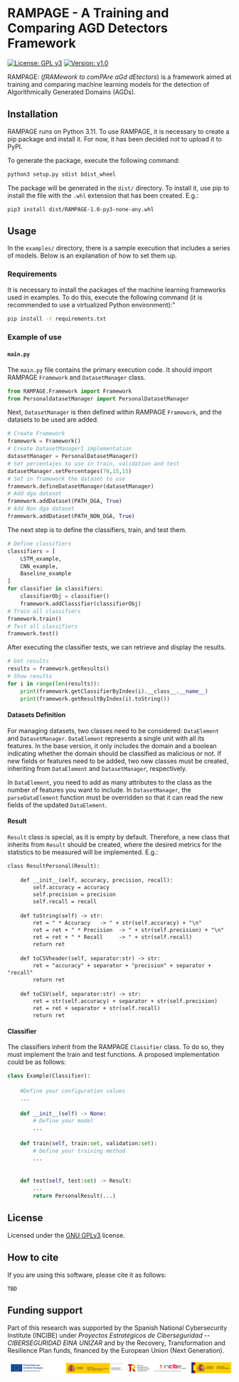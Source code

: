 # RAMPAGE - A Training and Comparing AGD Detectors Framework

[![License: GPL v3](https://img.shields.io/badge/License-GPLv3-blue.svg)](https://www.gnu.org/licenses/gpl-3.0) [![Version: v1.0](https://img.shields.io/badge/Version-v1.0.0-green.svg)]()

RAMPAGE: (*fRAMework to comPAre aGd dEtectors*) is a framework aimed at training and comparing machine learning models for the detection of Algorithmically Generated Domains (AGDs).

## Installation

RAMPAGE runs on Python 3.11. To use RAMPAGE, it is necessary to create a pip package and install it. For now, it has been decided not to upload it to PyPI.

To generate the package, execute the following command:

```bash
python3 setup.py sdist bdist_wheel
```

The package will be generated in the `dist/` directory. To install it, use pip to install the file with the `.whl` extension that has been created. E.g.:

```
pip3 install dist/RAMPAGE-1.0-py3-none-any.whl
```

## Usage

In the `examples/` directory, there is a sample execution that includes a series of models. Below is an explanation of how to set them up.

### Requirements

It is necessary to install the packages of the machine learning frameworks used in examples. To do this, execute the following command (it is recommended to use a virtualized Python environment):"

```bash
pip install -r requirements.txt
```

### Example of use

#### `main.py`

The `main.py` file contains the primary execution code. It should import RAMPAGE `Framework` and `DatasetManager` class.

```python
from RAMPAGE.Framework import Framework
from PersonaldatasetManager import PersonalDatasetManager
```

Next, `DatasetManager` is then defined within RAMPAGE `Framework`, and the datasets to be used are added.

```python
# Create Framework
framework = Framework()
# Create DatasetManager1 implementation
datasetManager = PersonalDatasetManager()
# Set percentajes to use in train, validation and test
datasetManager.setPercentages(70,15,15)
# Set in framework the dataset to use
framework.defineDatasetManager(datasetManager)
# Add dga dataset
framework.addDataset(PATH_DGA, True)
# Add Non dga dataset
framework.addDataset(PATH_NON_DGA, True)
```

The next step is to define the classifiers, train, and test them.

```python
# Define classifiers
classifiers = [
    LSTM_example,
    CNN_example,
    Baseline_example
]
for classifier in classifiers:
    classifierObj = classifier()
    framework.addClassifier(classifierObj)
# Train all classifiers
framework.train()
# Test all classifiers
framework.test()
```

After executing the classifier tests, we can retrieve and display the results.

```python
# Get results
results = framework.getResults()
# Show results
for i in range(len(results)):
    print(framework.getClassifierByIndex(i).__class__.__name__)
    print(framework.getResultByIndex(i).toString())
```

#### Datasets Definition

For managing datasets, two classes need to be considered: `DataElement` and `DatasetManager`. `DataElement` represents a single unit with all its features. In the base version, it only includes the domain and a boolean indicating whether the domain should be classified as malicious or not. If new fields or features need to be added, two new classes must be created, inheriting from `DataElement` and `DatasetManager`, respectively.

In `DataElement`, you need to add as many attributes to the class as the number of features you want to include. In `DatasetManager`, the `parseDataElement` function must be overridden so that it can read the new fields of the updated `DataElement`.

#### Result

`Result` class is special, as it is empty by default. Therefore, a new class that inherits from `Result` should be created, where the desired metrics for the statistics to be measured will be implemented. E.g.:


```
class ResultPersonal(Result):

    def __init__(self, accuracy, precision, recall):
        self.accuracy = accuracy
        self.precision = precision
        self.recall = recall

    def toString(self) -> str:
        ret = " * Accuracy   -> " + str(self.accuracy) + "\n"
        ret = ret + " * Precision  -> " + str(self.precision) + "\n"
        ret = ret + " * Recall     -> " + str(self.recall)
        return ret
    
    def toCSVheader(self, separator:str) -> str:
        ret = "accuracy" + separator + "precision" + separator + "recall"
        return ret

    def toCSV(self, separator:str) -> str:
        ret = str(self.accuracy) + separator + str(self.precision)
        ret = ret + separator + str(self.recall)
        return ret
```

#### Classifier

The classifiers inherit from the RAMPAGE `Classifier` class. To do so, they must implement the train and test functions. A proposed implementation could be as follows:

```python
class Example(Classifier):

    #Define your configuration values
    ...

    def __init__(self) -> None:
        # Define your model
        ...
        
    def train(self, train:set, validation:set):
        # Define your training method
        ...


    def test(self, test:set) -> Result:
        ...
        return PersonalResult(...)
```

## License

Licensed under the [GNU GPLv3](LICENSE) license.

## How to cite

If you are using this software, please cite it as follows:
```
TBD
```

## Funding support

Part of this research was supported by the Spanish National Cybersecurity Institute (INCIBE) under *Proyectos Estratégicos de Ciberseguridad -- CIBERSEGURIDAD EINA UNIZAR* and by the Recovery, Transformation and Resilience Plan funds, financed by the European Union (Next Generation).

![INCIBE_logos](misc/img/INCIBE_logos.jpg)